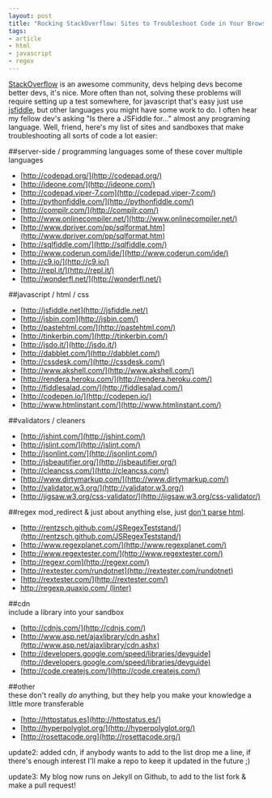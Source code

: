 ```yaml
--- 
layout: post 
title: "Rocking StackOverflow: Sites to Troubleshoot Code in Your Browser" 
tags:
- article
- html
- javascript
- regex
--- 
```


[StackOverflow](http://stackoverflow.com/) is an awesome community, devs 
helping devs become better devs, it's nice. More often than not, solving these 
problems will require setting up a test somewhere, for javascript that's easy 
just use [jsfiddle](http://jsfiddle.net/), but other languages you might have 
some work to do. I often hear my fellow dev's asking "Is there a JSFiddle for..."
almost any programing language. Well, friend, here's my list of sites and sandboxes
that make troubleshooting all sorts of code a lot easier:  


##server-side / programming languages
some of these cover multiple languages

* [http://codepad.org/](http://codepad.org/)
* [http://ideone.com/](http://ideone.com/)
* [http://codepad.viper-7.com](http://codepad.viper-7.com/)
* [http://pythonfiddle.com/](http://pythonfiddle.com/)
* [http://compilr.com/](http://compilr.com/)
* [http://www.onlinecompiler.net/](http://www.onlinecompiler.net/)
* [http://www.dpriver.com/pp/sqlformat.htm](http://www.dpriver.com/pp/sqlformat.htm)
* [http://sqlfiddle.com/](http://sqlfiddle.com/)
* [http://www.coderun.com/ide/](http://www.coderun.com/ide/)
* [http://c9.io/](http://c9.io/)
* [http://repl.it/](http://repl.it/)
* [http://wonderfl.net/](http://wonderfl.net/)


##javascript / html / css

* [http://jsfiddle.net](http://jsfiddle.net/)
* [http://jsbin.com](http://jsbin.com/)
* [http://pastehtml.com/](http://pastehtml.com/)
* [http://tinkerbin.com/](http://tinkerbin.com/)
* [http://jsdo.it/](http://jsdo.it/)
* [http://dabblet.com/](http://dabblet.com/)
* [http://cssdesk.com/](http://cssdesk.com/)
* [http://www.akshell.com/](http://www.akshell.com/)
* [http://rendera.heroku.com/](http://rendera.heroku.com/)
* [http://fiddlesalad.com/](http://fiddlesalad.com/)
* [http://codepen.io/](http://codepen.io/)
* [http://www.htmlinstant.com/](http://www.htmlinstant.com/)

##validators / cleaners  

* [http://jshint.com/](http://jshint.com/)
* [http://jslint.com/](http://jslint.com/)
* [http://jsonlint.com/](http://jsonlint.com/)
* [http://jsbeautifier.org/](http://jsbeautifier.org/)
* [http://cleancss.com/](http://cleancss.com/)
* [http://www.dirtymarkup.com/](http://www.dirtymarkup.com/)
* [http://validator.w3.org/](http://validator.w3.org/)
* [http://jigsaw.w3.org/css-validator/](http://jigsaw.w3.org/css-validator/)


##regex
mod_redirect & just about anything else, just [don't parse
html](http://stackoverflow.com/a/1732454/276250).

* [http://rentzsch.github.com/JSRegexTeststand/](http://rentzsch.github.com/JSRegexTeststand/)
* [http://www.regexplanet.com/](http://www.regexplanet.com/)
* [http://www.regextester.com/](http://www.regextester.com/)
* [http://regexr.com](http://regexr.com/)
* [http://rextester.com/rundotnet](http://rextester.com/rundotnet)
* [http://rextester.com/](http://rextester.com/)
* [http://regexp.quaxio.com/ (linter)](http://regexp.quaxio.com/)


##cdn  
include a library into your sandbox

* [http://cdnjs.com/](http://cdnjs.com/)
* [http://www.asp.net/ajaxlibrary/cdn.ashx](http://www.asp.net/ajaxlibrary/cdn.ashx)
* [http://developers.google.com/speed/libraries/devguide](http://developers.google.com/speed/libraries/devguide)
* [http://code.createjs.com/](http://code.createjs.com/)


##other  
these don't really _do_ anything, but they help you make your knowledge a
little more transferable

* [http://httpstatus.es](http://httpstatus.es/)
* [http://hyperpolyglot.org/](http://hyperpolyglot.org/)
* [http://rosettacode.org](http://rosettacode.org/)


update2: added cdn, if anybody wants to add to the list drop me a line, if
there's enough interest I'll make a repo to keep it updated in the future ;)

update3: My blog now runs on Jekyll on Github, to add to the list fork & make a pull request!
